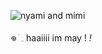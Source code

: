 ![nyami and mimi](https://github.com/velocicoaster/velocicoaster/assets/163074010/82907c45-c15a-4e2b-b69d-a9302fcfcc11)

𖦹 ׂ 𓈒      haaiiii im may ! *!*


